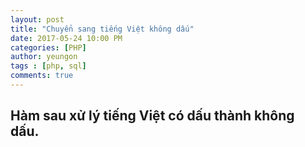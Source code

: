 ```yaml
---
layout: post
title: "Chuyển sang tiếng Việt không dấu"
date: 2017-05-24 10:00 PM
categories: [PHP]
author: yeungon
tags : [php, sql]
comments: true
---
```


## Hàm sau xử lý tiếng Việt có dấu thành không dấu.

<?php
function khongdau($str) {

     $str = preg_replace("/(à|á|ạ|ả|ã|â|ầ|ấ|ậ|ẩ|ẫ|ă|ằ|ắ|ặ|ẳ|ẵ)/", 'a', $str);

     $str = preg_replace("/(è|é|ẹ|ẻ|ẽ|ê|ề|ế|ệ|ể|ễ)/", 'e', $str);

     $str = preg_replace("/(ì|í|ị|ỉ|ĩ)/", 'i', $str);

     $str = preg_replace("/(ò|ó|ọ|ỏ|õ|ô|ồ|ố|ộ|ổ|ỗ|ơ|ờ|ớ|ợ|ở|ỡ)/", 'o', $str);

     $str = preg_replace("/(ù|ú|ụ|ủ|ũ|ư|ừ|ứ|ự|ử|ữ)/", 'u', $str);

     $str = preg_replace("/(ỳ|ý|ỵ|ỷ|ỹ)/", 'y', $str);

     $str = preg_replace("/(đ)/", 'd', $str);


     $str = preg_replace("/(À|Á|Ạ|Ả|Ã|Â|Ầ|Ấ|Ậ|Ẩ|Ẫ|Ă|Ằ|Ắ|Ặ|Ẳ|Ẵ)/", 'A', $str);

     $str = preg_replace("/(È|É|Ẹ|Ẻ|Ẽ|Ê|Ề|Ế|Ệ|Ể|Ễ)/", 'E', $str);

     $str = preg_replace("/(Ì|Í|Ị|Ỉ|Ĩ)/", 'I', $str);

     $str = preg_replace("/(Ò|Ó|Ọ|Ỏ|Õ|Ô|Ồ|Ố|Ộ|Ổ|Ỗ|Ơ|Ờ|Ớ|Ợ|Ở|Ỡ)/", 'O', $str);

     $str = preg_replace("/(Ù|Ú|Ụ|Ủ|Ũ|Ư|Ừ|Ứ|Ự|Ử|Ữ)/", 'U', $str);

     $str = preg_replace("/(Ỳ|Ý|Ỵ|Ỷ|Ỹ)/", 'Y', $str);

     $str = preg_replace("/(Đ)/", 'D', $str);

     //$str = str_replace(" ", "-", str_replace("&*#39;","",$str));

     return $str;

     }

// Dùng hàm
$string = "Cộng hòa xã hội chủ nghĩa Việt Nam. Học hành tiếng Việt xem thế nào.";

$xstring = khongdau($string);

echo $xstring;


         ?>
